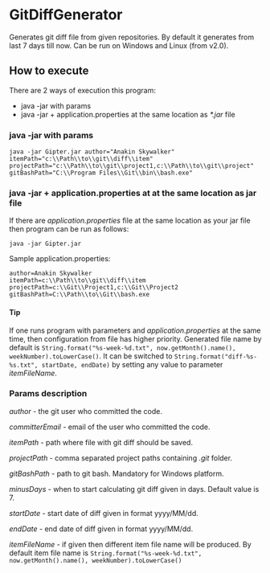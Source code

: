 # GitDiffGenerator
Generates git diff file from given repositories. By default it generates from last 7 days till now. Can be run on Windows and Linux (from v2.0). 

## How to execute
There are 2 ways of execution this program:
- java -jar with params
- java -jar + application.properties at the same location as _*.jar_ file

### java -jar with params

```
java -jar Gipter.jar author="Anakin Skywalker" itemPath="c:\\Path\\to\\git\\diff\\item" 
projectPath="c:\\Path\\to\\git\\project1,c:\\Path\\to\\git\\project" 
gitBashPath="C:\\Program Files\\Git\\bin\\bash.exe"
```
### java -jar + application.properties at at the same location as jar file
If there are _application.properties_ file at the same location as your jar file then program can be run as follows:

```java -jar Gipter.jar```

Sample application.properties:

```
author=Anakin Skywalker
itemPath=c:\\Path\\to\\git\\diff\\item
projectPath=c:\\Git\\Project1,c:\\Git\\Project2
gitBashPath=C:\\Path\\to\\Git\\bash.exe
```
#### Tip
If one runs program with parameters and _application.properties_ at the same time, then configuration from file has higher priority.
Generated file name by default is ```String.format("%s-week-%d.txt", now.getMonth().name(), weekNumber).toLowerCase()```. 
It can be switched to ```String.format("diff-%s-%s.txt", startDate, endDate)``` by setting any value to parameter _itemFileName_.

### Params description

_author_ - the git user who committed the code.

_committerEmail_ - email of the user who committed the code.

_itemPath_ - path where file with git diff should be saved.

_projectPath_ - comma separated project paths containing _.git_ folder.

_gitBashPath_ - path to git bash. Mandatory for Windows platform.

_minusDays_ - when to start calculating git diff given in days. Default value is 7.

_startDate_ - start date of diff given in format yyyy/MM/dd.

_endDate_ - end date of diff given in format yyyy/MM/dd.

_itemFileName_ - if given then different item file name will be produced. By default item file name is ```String.format("%s-week-%d.txt", now.getMonth().name(), weekNumber).toLowerCase()```
